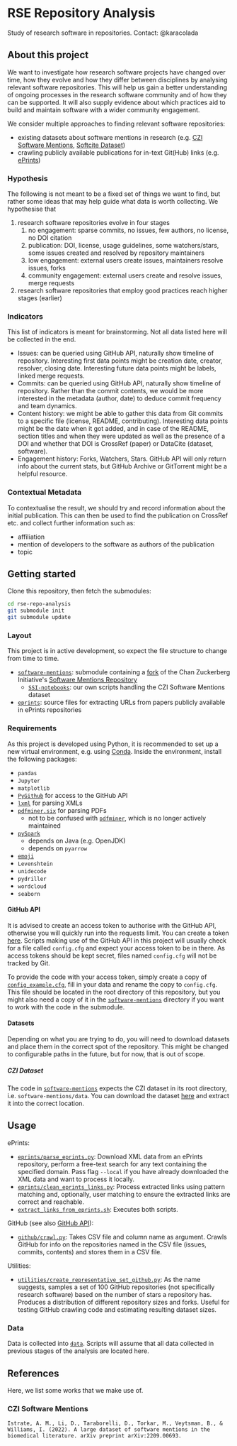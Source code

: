 # RSE Repository Analysis

Study of research software in repositories. Contact: @karacolada

## About this project

We want to investigate how research software projects have changed over time, how they evolve and how they differ between disciplines by analysing relevant software repositories.
This will help us gain a better understanding of ongoing processes in the research software community and of how they can be supported.
It will also supply evidence about which practices aid to build and maintain software with a wider community engagement.

We consider multiple approaches to finding relevant software repositories:
- existing datasets about software mentions in research (e.g. [CZI Software Mentions](https://github.com/chanzuckerberg/software-mentions), [Softcite Dataset](https://github.com/howisonlab/softcite-dataset))
- crawling publicly available publications for in-text Git(Hub) links (e.g. [ePrints](https://www.eprints.org/uk/))

### Hypothesis

The following is not meant to be a fixed set of things we want to find, but rather some ideas that may help guide what data is worth collecting.
We hypothesise that

1. research software repositories evolve in four stages
   1. no engagement: sparse commits, no issues, few authors, no license, no DOI citation
   2. publication: DOI, license, usage guidelines, some watchers/stars, some issues created and resolved by repository maintainers
   3. low engagement: external users create issues, maintainers resolve issues, forks
   4. community engagement: external users create and resolve issues, merge requests
2. research software repositories that employ good practices reach higher stages (earlier)

### Indicators

This list of indicators is meant for brainstorming. Not all data listed here will be collected in the end.

- Issues: can be queried using GitHub API, naturally show timeline of repository. Interesting first data points might be creation date, creator, resolver, closing date. Interesting future data points might be labels, linked merge requests.
- Commits: can be queried using GitHub API, naturally show timeline of repository. Rather than the commit contents, we would be more interested in the metadata (author, date) to deduce commit frequency and team dynamics.
- Content history: we might be able to gather this data from Git commits to a specific file (license, README, contributing). Interesting data points might be the date when it got added, and in case of the README, section titles and when they were updated as well as the presence of a DOI and whether that DOI is CrossRef (paper) or DataCite (dataset, software).
- Engagement history: Forks, Watchers, Stars. GitHub API will only return info about the current stats, but GitHub Archive or GitTorrent might be a helpful resource.

### Contextual Metadata

To contextualise the result, we should try and record information about the initial publication. This can then be used to find the publication on CrossRef etc. and collect further information such as:

- affiliation
- mention of developers to the software as authors of the publication
- topic

## Getting started

Clone this repository, then fetch the submodules:

```bash
cd rse-repo-analysis
git submodule init
git submodule update
```

### Layout

This project is in active development, so expect the file structure to change from time to time. 
- [`software-mentions`](software-mentions/): submodule containing a [fork](https://github.com/karacolada/software-mentions) of the Chan Zuckerberg Initiative's [Software Mentions Repository](https://github.com/chanzuckerberg/software-mentions)
  - [`SSI-notebooks`](software-mentions/SSI-notebooks/): our own scripts handling the CZI Software Mentions dataset
- [`eprints`](eprints/): source files for extracting URLs from papers publicly available in ePrints repositories

### Requirements

As this project is developed using Python, it is recommended to set up a new virtual environment, e.g. using [Conda](https://conda.io/projects/conda/en/latest/user-guide/tasks/manage-environments.html).
Inside the environment, install the following packages:
- `pandas`
- `Jupyter`
- `matplotlib`
- [`PyGithub`](https://pygithub.readthedocs.io/en/latest/) for access to the GitHub API
- [`lxml`](https://lxml.de) for parsing XMLs
- [`pdfminer.six`](https://pdfminersix.readthedocs.io/en/latest/) for parsing PDFs
  - not to be confused with [`pdfminer`](https://github.com/euske/pdfminer), which is no longer actively maintained
- [`pySpark`](https://spark.apache.org)
  - depends on Java (e.g. OpenJDK)
  - depends on `pyarrow`
- [`emoji`](https://carpedm20.github.io/emoji/docs/)
- `Levenshtein`
- `unidecode`
- `pydriller`
- `wordcloud`
- `seaborn`

#### GitHub API

It is advised to create an access token to authorise with the GitHub API, otherwise you will quickly run into the requests limit.
You can create a token [here](https://docs.github.com/en/authentication/keeping-your-account-and-data-secure/creating-a-personal-access-token#creating-a-personal-access-token-classic).
Scripts making use of the GitHub API in this project will usually check for a file called `config.cfg` and expect your access token to be in there.
As access tokens should be kept secret, files named `config.cfg` will not be tracked by Git.

To provide the code with your access token, simply create a copy of [`config_example.cfg`](config_example.cfg), fill in your data and rename the copy to `config.cfg`.
This file should be located in the root directory of this repository, but you might also need a copy of it in the [`software-mentions`](software-mentions/) directory if you want to work with the code in the submodule.

#### Datasets

Depending on what you are trying to do, you will need to download datasets and place them in the correct spot of the repository.
This might be changed to configurable paths in the future, but for now, that is out of scope.

##### CZI Dataset

The code in [`software-mentions`](software-mentions/) expects the CZI dataset in its root directory, i.e. `software-mentions/data`.
You can download the dataset [here](https://datadryad.org/stash/dataset/doi:10.5061/dryad.6wwpzgn2c) and extract it into the correct location.

## Usage

ePrints:
- [`eprints/parse_eprints.py`](eprints/parse_eprints.py): Download XML data from an ePrints repository, perform a free-text search for any text containing the specified domain. Pass flag `--local` if you have already downloaded the XML data and want to process it locally.
- [`eprints/clean_eprints_links.py`](eprints/clean_eprints_links.py): Process extracted links using pattern matching and, optionally, user matching to ensure the extracted links are correct and reachable.
- [`extract_links_from_eprints.sh`](eprints/extract_links_from_eprints.sh): Executes both scripts.

GitHub (see also [GitHub API](#github-api)):
- [`github/crawl.py`](github/crawl.py): Takes CSV file and column name as argument. Crawls GitHub for info on the repositories named in the CSV file (issues, commits, contents) and stores them in a CSV file.

Utilities:
- [`utilities/create_representative_set_github.py`](utilities/create_representative_set_github.py): As the name suggests, samples a set of 100 GitHub repositories (not specifically research software) based on the number of stars a repository has. Produces a distribution of different repository sizes and forks. Useful for testing GitHub crawling code and estimating resulting dataset sizes.

### Data

Data is collected into [`data`](data/). Scripts will assume that all data collected in previous stages of the analysis are located here.

## References

Here, we list some works that we make use of.

### CZI Software Mentions
  
```
Istrate, A. M., Li, D., Taraborelli, D., Torkar, M., Veytsman, B., & Williams, I. (2022). A large dataset of software mentions in the biomedical literature. arXiv preprint arXiv:2209.00693.
```
